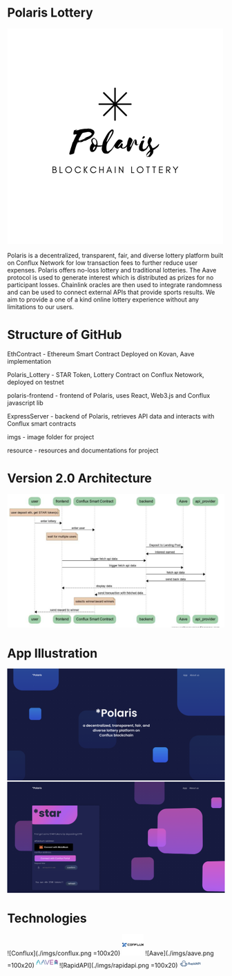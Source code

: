 # Polaris Lottery
![Polaris](./imgs/whitelogo.png)

Polaris is a decentralized, transparent, fair, and diverse lottery platform built on Conflux Network for low transaction fees to further reduce user expenses. Polaris offers no-loss lottery and traditional lotteries. The Aave protocol is used to generate interest which is distributed as prizes for no participant losses. Chainlink oracles are then used to integrate randomness and can be used to connect external APIs that provide sports results. We aim to provide a one of a kind online lottery experience without any limitations to our users. 

# Structure of GitHub

EthContract - Ethereum Smart Contract Deployed on Kovan, Aave implementation 

Polaris_Lottery - STAR Token, Lottery Contract on Conflux Netowork, deployed on testnet 

polaris-frontend - frontend of Polaris, uses React, Web3.js and Conflux javascript lib

ExpressServer - backend of Polaris, retrieves API data and interacts with Conflux smart contracts

imgs - image folder for project

resource - resources and documentations for project


# Version 2.0 Architecture
![Version 2.0 Architecture](./imgs/v2arc.PNG)


# App Illustration
![Landing-page](./imgs/landing-page-2.png)
![App-page](./imgs/app-page.png)


# Technologies
![Conflux](./imgs/conflux.png =100x20)
<img src="./imgs/conflux.png" width="50">
![Aave](./imgs/aave.png =100x20)
<img src="./imgs/aave.png" width="50">
![RapidAPI](./imgs/rapidapi.png =100x20)
<img src="./imgs/rapidapi.png" width="50">
